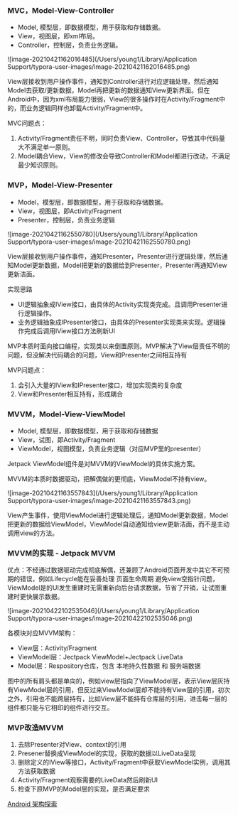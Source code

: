 ### MVC，Model-View-Controller

- Model, 模型层，即数据模型，用于获取和存储数据。
- View，视图层，即xml布局。
- Controller，控制层，负责业务逻辑。

![image-20210421162016485](/Users/young1/Library/Application Support/typora-user-images/image-20210421162016485.png)

View层接收到用户操作事件，通知到Controller进行对应逻辑处理，然后通知Model去获取/更新数据，Model再把更新的数据通知View更新界面。但在Android中，因为xml布局能力很弱，View的很多操作时在Activity/Fragment中的，而业务逻辑同样也卸载Activity/Fragment中。

MVC问题点：

1. Activity/Fragment责任不明，同时负责View、Controller，导致其中代码量大不满足单一原则。
2. Model耦合View，View的修改会导致Controller和Model都进行改动，不满足最少知识原则。



### MVP，Model-View-Presenter

- Model，模型层，即数据模型，用于获取和存储数据。
- View，视图层，即Activity/Fragment
- Presenter，控制层，负责业务逻辑

![image-20210421162550780](/Users/young1/Library/Application Support/typora-user-images/image-20210421162550780.png)

View层接收到用户操作事件，通知Presenter，Presenter进行逻辑处理，然后通知Model更新数据，Model把更新的数据给到Presenter，Presenter再通知View更新洁面。

实现思路

- UI逻辑抽象成IView接口，由具体的Activity实现类完成。且调用Presenter进行逻辑操作。
- 业务逻辑抽象成IPresenter接口，由具体的Presenter实现类来实现。逻辑操作完成后调用IView接口方法刷新UI

MVP本质时面向接口编程，实现类以来倒置原则。MVP解决了View层责任不明的问题，但没解决代码耦合的问题，View和Presenter之间相互持有

MVP问题点：

1. 会引入大量的IView和IPresenter接口，增加实现类的复杂度
2. View和Presenter相互持有，形成耦合



### MVVM，Model-View-ViewModel

- Model, 模型层，即数据模型，用于获取和存储数据
- View，试图，即Activity/Fragment
- ViewModel，视图模型，负责业务逻辑（对应MVP里的presenter）

Jetpack ViewModel组件是对MVVM的ViewModel的具体实施方案。

MVVM的本质时数据驱动，把解偶做的更彻底，ViewModel不持有view。

![image-20210421163557843](/Users/young1/Library/Application Support/typora-user-images/image-20210421163557843.png)



View产生事件，使用ViewModel进行逻辑处理后，通知Model更新数据，Model把更新的数据给ViewModel，ViewModel自动通知给view更新洁面，而不是主动调用view的方法。



### MVVM的实现 - Jetpack MVVM

优点：不经通过数据驱动完成彻底解偶，还兼顾了Android页面开发中其它不可预期的错误，例如Lifecycle能在妥善处理 页面生命周期 避免view空指针问题，ViewModel是的UI发生重建时无需重新向后台请求数据，节省了开销，让试图重建时更快展示数据。

![image-20210422102535046](/Users/young1/Library/Application Support/typora-user-images/image-20210422102535046.png)

各模块对应MVVM架构：

- View层：Activity/Fragment
- ViewModel层：Jectpack ViewModel+Jectpack LiveData
- Model层：Respository仓库，包含 本地持久性数据 和 服务端数据

图中的所有肩头都是单向的，例如view层指向了ViewModel层，表示View层灰持有ViewModel层的引用，但反过来ViewModel层却不能持有View层的引用，初次之外，引用也不能跨层持有，比如View层不能持有仓库层的引用，进击每一层的组件都只能与它相印的组件进行交互。



### MVP改造MVVM

1. 去除Presenter对View、context的引用
2. Presener替换成ViewModel的实现，获取的数据以LiveData呈现
3. 删除定义的IView等接口，Activity/Fragment中获取ViewModel实例，调用其方法获取数据
4. Activity/Fragment观察需要的LiveData然后刷新UI
5. 检查下原MVP的Model层的实现，是否满足要求



[Android 架构探索](https://docs.qq.com/doc/DR0dMQkxpSWNNRU5a)